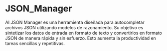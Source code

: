 # JSON_Manager
AI JSON Manager es una herramienta diseñada para autocompletar archivos JSON utilizando modelos de razonamiento. Su objetivo es sintetizar los datos de entrada en formato de texto y convertirlos en formato JSON de manera rápida y sin esfuerzo. Esto aumenta la productividad en tareas sencillas y repetitivas.
